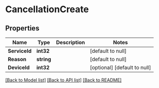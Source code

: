 # CancellationCreate

## Properties
Name | Type | Description | Notes
------------ | ------------- | ------------- | -------------
**ServiceId** | **int32** |  | [default to null]
**Reason** | **string** |  | [default to null]
**DeviceId** | **int32** |  | [optional] [default to null]

[[Back to Model list]](../README.md#documentation-for-models) [[Back to API list]](../README.md#documentation-for-api-endpoints) [[Back to README]](../README.md)


